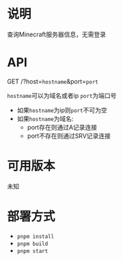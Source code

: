 # 说明
查询Minecraft服务器信息，无需登录

# API

GET /?host=`hostname`&port=`port`

`hostname`可以为域名或者ip
`port`为端口号

 - 如果`hostname`为ip则`port`不可为空
 - 如果`hostname`为域名:
   - port存在则通过A记录连接
   - port不存在则通过SRV记录连接

# 可用版本

未知

# 部署方式

 - `pnpm install`
 - `pnpm build`
 - `pnpm start`